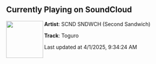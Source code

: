 ## Currently Playing on SoundCloud

[<img align="left" width="100" src="https://i1.sndcdn.com/artworks-1domF1qnAi7ZUKaK-ygIQIA-t500x500.png">](https://soundcloud.com/scndsndwch/toguro)

**Artist**: SCND SNDWCH (Second Sandwich) 

**Track**: Toguro

Last updated at 4/1/2025, 9:34:24 AM
